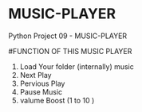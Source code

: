 # MUSIC-PLAYER
Python Project 09 - MUSIC-PLAYER

#FUNCTION OF THIS MUSIC PLAYER
1. Load Your folder (internally) music 
2. Next Play
3. Pervious Play
4. Pause Music
5. valume Boost (1 to 10 )
